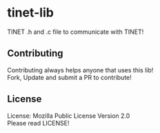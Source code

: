 # tinet-lib

TINET .h and .c file to communicate with TINET!

## Contributing

Contributing always helps anyone that uses this lib!  
Fork, Update and submit a PR to contribute!

## License

License: Mozilla Public License Version 2.0  
Please read LICENSE!